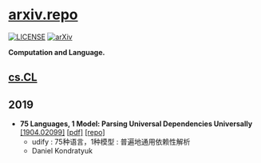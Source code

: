 # [arxiv.repo](https://github.com/Mainvooid/arxiv.repo)

[![LICENSE](https://img.shields.io/badge/license-Anti%20996-blue.svg)](https://github.com/996icu/996.ICU/blob/master/LICENSE)
[![arXiv](https://img.shields.io/badge/arXiv-cs.CL-orange.svg)]()

**Computation and Language.**

## [cs.CL](https://arxiv.org/list/cs.CL/recent) 

<!--
copy and fill this:
- ****
   [[]](https://arxiv.org/abs/)
   [[pdf]](https://arxiv.org/pdf/)
   [[repo]](https://github.com/) 
   - 
   - 

-->

2019
---

- **75 Languages, 1 Model: Parsing Universal Dependencies Universally**
   [[1904.02099]](https://arxiv.org/abs/1904.02099)
   [[pdf]](https://arxiv.org/pdf/1904.02099)
   [[repo]](https://github.com/hyperparticle/udify) 
   - udify : 75种语言，1种模型 : 普遍地通用依赖性解析
   - Daniel Kondratyuk